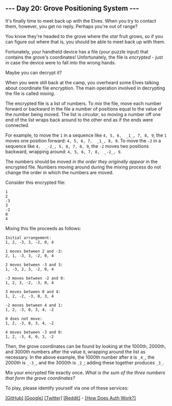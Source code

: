 
## --- Day 20: Grove Positioning System ---

It's finally time to meet back up with the Elves. When you try to contact them, however, you get no reply. Perhaps you're out of range?

You know they're headed to the grove where the  _star_  fruit grows, so if you can figure out where that is, you should be able to meet back up with them.

Fortunately, your handheld device has a file (your puzzle input) that contains the grove's coordinates! Unfortunately, the file is  _encrypted_  - just in case the device were to fall into the wrong hands.

Maybe you can  decrypt  it?

When you were still back at the camp, you overheard some Elves talking about coordinate file encryption. The main operation involved in decrypting the file is called  _mixing_.

The encrypted file is a list of numbers. To  _mix_  the file, move each number forward or backward in the file a number of positions equal to the value of the number being moved. The list is  _circular_, so moving a number off one end of the list wraps back around to the other end as if the ends were connected.

For example, to move the  `1`  in a sequence like  `4, 5, 6,  _1_, 7, 8, 9`, the  `1`  moves one position forward:  `4, 5, 6, 7,  _1_, 8, 9`. To move the  `-2`  in a sequence like  `4,  _-2_, 5, 6, 7, 8, 9`, the  `-2`  moves two positions backward, wrapping around:  `4, 5, 6, 7, 8,  _-2_, 9`.

The numbers should be moved  _in the order they originally appear_  in the encrypted file. Numbers moving around during the mixing process do not change the order in which the numbers are moved.

Consider this encrypted file:

```
1
2
-3
3
-2
0
4
```

Mixing this file proceeds as follows:

```
Initial arrangement:
1, 2, -3, 3, -2, 0, 4

1 moves between 2 and -3:
2, 1, -3, 3, -2, 0, 4

2 moves between -3 and 3:
1, -3, 2, 3, -2, 0, 4

-3 moves between -2 and 0:
1, 2, 3, -2, -3, 0, 4

3 moves between 0 and 4:
1, 2, -2, -3, 0, 3, 4

-2 moves between 4 and 1:
1, 2, -3, 0, 3, 4, -2

0 does not move:
1, 2, -3, 0, 3, 4, -2

4 moves between -3 and 0:
1, 2, -3, 4, 0, 3, -2
```

Then, the grove coordinates can be found by looking at the 1000th, 2000th, and 3000th numbers after the value  `0`, wrapping around the list as necessary. In the above example, the 1000th number after  `0`  is  `_4_`, the 2000th is  `_-3_`, and the 3000th is  `_2_`; adding these together produces  `_3_`.

Mix your encrypted file exactly once.  _What is the sum of the three numbers that form the grove coordinates?_

To play, please identify yourself via one of these services:

[[GitHub]](https://adventofcode.com/auth/github)  [[Google]](https://adventofcode.com/auth/google)  [[Twitter]](https://adventofcode.com/auth/twitter)  [[Reddit]](https://adventofcode.com/auth/reddit)  -  [[How Does Auth Work?]](https://adventofcode.com/about#faq_auth)